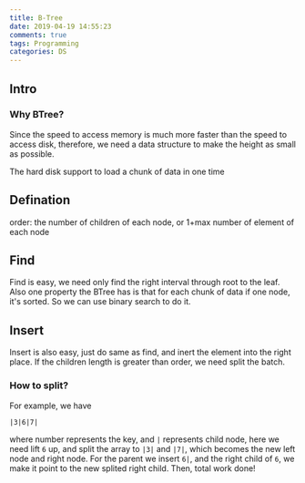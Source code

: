 ```yaml
---
title: B-Tree
date: 2019-04-19 14:55:23
comments: true
tags: Programming
categories: DS 
---
```

## Intro
### Why BTree?
Since the speed to access memory is much more faster than the speed to access disk, therefore, we need a data structure to make the height as small as possible.

The hard disk support to load a chunk of data in one time

## Defination
order: the number of children of each node, or 1+max number of element of each node


## Find
Find is easy, we need only find the right interval through root to the leaf.
Also one property the BTree has is that for each chunk of data if one node, it's sorted. So we can use binary search to do it.

<!-- more -->

## Insert
Insert is also easy, just do same as find, and inert the element into the right place. If the children length is greater than order, we need split the batch.
### How to split?
For example, we have
```
|3|6|7|
```
where number represents the key, and `|` represents child node, here we need lift `6` up, and split the array to `|3|` and `|7|`, which becomes the new left node and right node. For the parent we insert `6|`, and the right child of `6`, we make it point to the new splited right child.
Then, total work done!